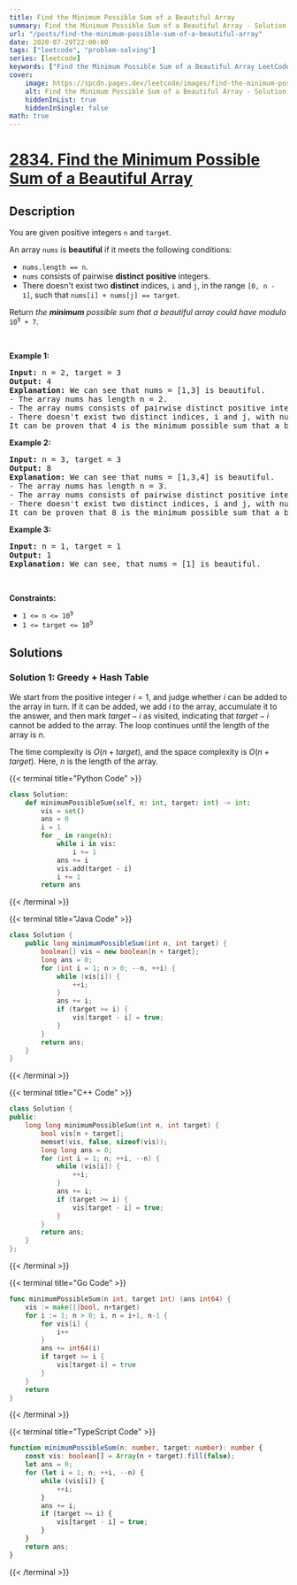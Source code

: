 ```yaml
---
title: Find the Minimum Possible Sum of a Beautiful Array
summary: Find the Minimum Possible Sum of a Beautiful Array - Solution Explained
url: "/posts/find-the-minimum-possible-sum-of-a-beautiful-array"
date: 2020-07-29T22:00:00
tags: ["leetcode", "problem-solving"]
series: [leetcode]
keywords: ["Find the Minimum Possible Sum of a Beautiful Array LeetCode Solution Explained in all languages", "2834", "leetcode question 2834", "Find the Minimum Possible Sum of a Beautiful Array", "LeetCode", "leetcode solution in Python3 C++ Java Go PHP Ruby Swift TypeScript Rust C# JavaScript C", "GeeksforGeeks", "InterviewBit", "Coding Ninjas", "HackerRank", "HackerEarth", "CodeChef", "TopCoder", "AlgoExpert", "freeCodeCamp", "Codeforces", "GitHub", "AtCoder", "Samir Paul"]
cover:
    image: https://spcdn.pages.dev/leetcode/images/find-the-minimum-possible-sum-of-a-beautiful-array.webp
    alt: Find the Minimum Possible Sum of a Beautiful Array - Solution Explained
    hiddenInList: true
    hiddenInSingle: false
math: true
---
```



# [2834. Find the Minimum Possible Sum of a Beautiful Array](https://leetcode.com/problems/find-the-minimum-possible-sum-of-a-beautiful-array)


## Description

<p>You are given positive integers <code>n</code> and <code>target</code>.</p>

<p>An array <code>nums</code> is <strong>beautiful</strong> if it meets the following conditions:</p>

<ul>
	<li><code>nums.length == n</code>.</li>
	<li><code>nums</code> consists of pairwise <strong>distinct</strong> <strong>positive</strong> integers.</li>
	<li>There doesn&#39;t exist two <strong>distinct</strong> indices, <code>i</code> and <code>j</code>, in the range <code>[0, n - 1]</code>, such that <code>nums[i] + nums[j] == target</code>.</li>
</ul>

<p>Return <em>the <strong>minimum</strong> possible sum that a beautiful array could have modulo </em><code>10<sup>9</sup> + 7</code>.</p>

<p>&nbsp;</p>
<p><strong class="example">Example 1:</strong></p>

<pre>
<strong>Input:</strong> n = 2, target = 3
<strong>Output:</strong> 4
<strong>Explanation:</strong> We can see that nums = [1,3] is beautiful.
- The array nums has length n = 2.
- The array nums consists of pairwise distinct positive integers.
- There doesn&#39;t exist two distinct indices, i and j, with nums[i] + nums[j] == 3.
It can be proven that 4 is the minimum possible sum that a beautiful array could have.
</pre>

<p><strong class="example">Example 2:</strong></p>

<pre>
<strong>Input:</strong> n = 3, target = 3
<strong>Output:</strong> 8
<strong>Explanation:</strong> We can see that nums = [1,3,4] is beautiful.
- The array nums has length n = 3.
- The array nums consists of pairwise distinct positive integers.
- There doesn&#39;t exist two distinct indices, i and j, with nums[i] + nums[j] == 3.
It can be proven that 8 is the minimum possible sum that a beautiful array could have.
</pre>

<p><strong class="example">Example 3:</strong></p>

<pre>
<strong>Input:</strong> n = 1, target = 1
<strong>Output:</strong> 1
<strong>Explanation:</strong> We can see, that nums = [1] is beautiful.
</pre>

<p>&nbsp;</p>
<p><strong>Constraints:</strong></p>

<ul>
	<li><code>1 &lt;= n &lt;= 10<sup>9</sup></code></li>
	<li><code>1 &lt;= target &lt;= 10<sup>9</sup></code></li>
</ul>

## Solutions

### Solution 1: Greedy + Hash Table

We start from the positive integer $i=1$, and judge whether $i$ can be added to the array in turn. If it can be added, we add $i$ to the array, accumulate it to the answer, and then mark $target-i$ as visited, indicating that $target-i$ cannot be added to the array. The loop continues until the length of the array is $n$.

The time complexity is $O(n + target)$, and the space complexity is $O(n + target)$. Here, $n$ is the length of the array.

<!-- tabs:start -->

{{< terminal title="Python Code" >}}
```python
class Solution:
    def minimumPossibleSum(self, n: int, target: int) -> int:
        vis = set()
        ans = 0
        i = 1
        for _ in range(n):
            while i in vis:
                i += 1
            ans += i
            vis.add(target - i)
            i += 1
        return ans
```
{{< /terminal >}}

{{< terminal title="Java Code" >}}
```java
class Solution {
    public long minimumPossibleSum(int n, int target) {
        boolean[] vis = new boolean[n + target];
        long ans = 0;
        for (int i = 1; n > 0; --n, ++i) {
            while (vis[i]) {
                ++i;
            }
            ans += i;
            if (target >= i) {
                vis[target - i] = true;
            }
        }
        return ans;
    }
}
```
{{< /terminal >}}

{{< terminal title="C++ Code" >}}
```cpp
class Solution {
public:
    long long minimumPossibleSum(int n, int target) {
        bool vis[n + target];
        memset(vis, false, sizeof(vis));
        long long ans = 0;
        for (int i = 1; n; ++i, --n) {
            while (vis[i]) {
                ++i;
            }
            ans += i;
            if (target >= i) {
                vis[target - i] = true;
            }
        }
        return ans;
    }
};
```
{{< /terminal >}}

{{< terminal title="Go Code" >}}
```go
func minimumPossibleSum(n int, target int) (ans int64) {
	vis := make([]bool, n+target)
	for i := 1; n > 0; i, n = i+1, n-1 {
		for vis[i] {
			i++
		}
		ans += int64(i)
		if target >= i {
			vis[target-i] = true
		}
	}
	return
}
```
{{< /terminal >}}

{{< terminal title="TypeScript Code" >}}
```ts
function minimumPossibleSum(n: number, target: number): number {
    const vis: boolean[] = Array(n + target).fill(false);
    let ans = 0;
    for (let i = 1; n; ++i, --n) {
        while (vis[i]) {
            ++i;
        }
        ans += i;
        if (target >= i) {
            vis[target - i] = true;
        }
    }
    return ans;
}
```
{{< /terminal >}}

<!-- tabs:end -->

<!-- end -->
